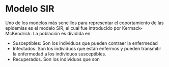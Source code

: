 # Modelo SIR
Uno de  los modelos más sencillos para representar el coportamiento de las epidemias es el modelo SIR, el cual fue introducido por Kermack-McKendrick.
La población es dividida en 
- Susceptibles: Son los individuos que pueden contraer la enfermedad 
- Infectados. Son los individuos que están enfermos y pueden transmitir la enfermedad a los individuos susceptibles. 
- Recuperados. Son los individuos que son  

<!--stackedit_data:
eyJoaXN0b3J5IjpbMTA4NDM2MTc5N119
-->